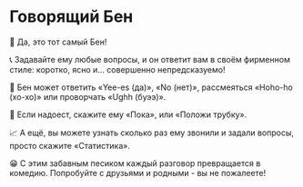 # Говорящий Бен

🐶 Да, это тот самый Бен!

📞 Задавайте ему любые вопросы, и он ответит вам в своём фирменном стиле: коротко, ясно и... совершенно непредсказуемо!

👀 Бен может ответить «Yee-es (да)», «No (нет)», рассмеяться «Hoho-ho (хо-хо)» или проворчать «Ughh (буээ)».

👋 Если надоест, скажите ему «Пока», или «Положи трубку».

📈 А ещё, вы можете узнать сколько раз ему звонили и задали вопросы, просто скажите «Статистика».

😁 С этим забавным песиком каждый разговор превращается в комедию. Попробуйте с друзьями и родными - вы не пожалеете!